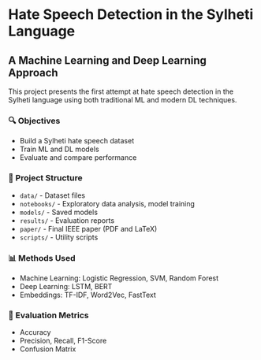 # Hate Speech Detection in the Sylheti Language
## A Machine Learning and Deep Learning Approach

This project presents the first attempt at hate speech detection in the Sylheti language using both traditional ML and modern DL techniques.

### 🔍 Objectives
- Build a Sylheti hate speech dataset
- Train ML and DL models
- Evaluate and compare performance

### 📂 Project Structure
- `data/` - Dataset files
- `notebooks/` - Exploratory data analysis, model training
- `models/` - Saved models
- `results/` - Evaluation reports
- `paper/` - Final IEEE paper (PDF and LaTeX)
- `scripts/` - Utility scripts

### 📊 Methods Used
- Machine Learning: Logistic Regression, SVM, Random Forest
- Deep Learning: LSTM, BERT
- Embeddings: TF-IDF, Word2Vec, FastText

### 🧪 Evaluation Metrics
- Accuracy
- Precision, Recall, F1-Score
- Confusion Matrix



